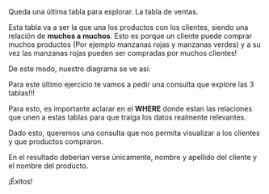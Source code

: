 Queda una última tabla para explorar. La tabla de ventas.

Esta tabla va a ser la que una los productos con los clientes, siendo una relación de **muchos a muchos**. Esto es porque un cliente puede comprar muchos productos (Por ejemplo manzanas rojas y manzanas verdes) y a su vez las manzanas rojas pueden ser compradas por muchos clientes!

De este modo, nuestro diagrama se ve así:

<div
  class='mu-erd'
  >
</div>

Para este último ejercicio te vamos a pedir una consulta que explore las 3 tablas!!!

Para esto, es importante aclarar en el **WHERE** donde estan las relaciones que unen a estas tablas para que traiga los datos realmente relevantes.

Dado esto, queremos una consulta que nos permita visualizar a los clientes y que productos compraron.

En el resultado deberían verse únicamente, nombre y apellido del cliente y el nombre del producto.

¡Éxitos!